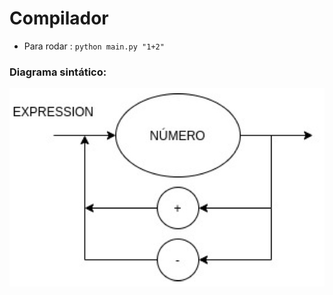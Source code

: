 # Compilador

 - Para rodar : ``` python main.py "1+2" ```

### Diagrama sintático:

![alt text](diagrama.jpeg)
